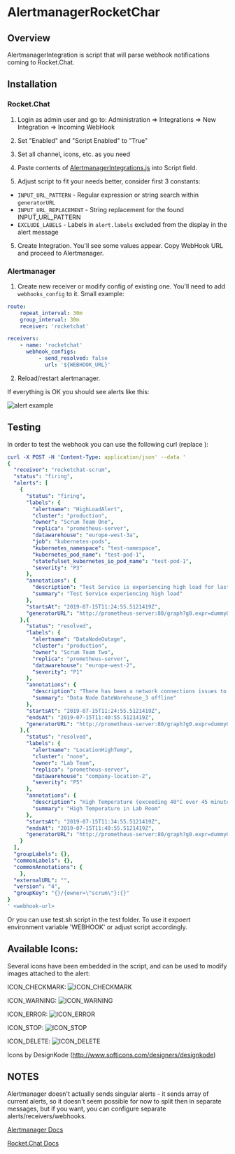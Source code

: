 # AlertmanagerRocketChar

## Overview
AlertmanagerIntegration is script that will parse webhook notifications coming to Rocket.Chat.

## Installation

### Rocket.Chat

1) Login as admin user and go to: Administration => Integrations => New Integration => Incoming WebHook

2) Set "Enabled" and "Script Enabled" to "True"

3) Set all channel, icons, etc. as you need

3) Paste contents of [AlertmanagerIntegrations.js](https://github.com/kiwigrid/AlertmanagerRocketChat/blob/master/AlertmanagerIntegration.js) into Script field.

4) Adjust script to fit your needs better, consider first 3 constants:
* `INPUT_URL_PATTERN` - Regular expression or string search within `generatorURL`
* `INPUT_URL_REPLACEMENT` - String replacement for the found INPUT_URL_PATTERN
* `EXCLUDE_LABELS` - Labels in `alert.labels` excluded from the display in the alert message

5) Create Integration. You'll see some values appear. Copy WebHook URL and proceed to Alertmanager.

### Alertmanager

1) Create new receiver or modify config of existing one. You'll need to add `webhooks_config` to it. Small example:

```yaml
route:
    repeat_interval: 30m
    group_interval: 30m
    receiver: 'rocketchat'

receivers:
    - name: 'rocketchat'
      webhook_configs:
          - send_resolved: false
            url: '${WEBHOOK_URL}'
```

2) Reload/restart alertmanager.

If everything is OK you should see alerts like this:

![alert example](https://i.imgur.com/tSbnoas.png)

## Testing

In order to test the webhook you can use the following curl (replace <webhook-url>):

```yaml
curl -X POST -H 'Content-Type: application/json' --data '
{
  "receiver": "rocketchat-scrum",
  "status": "firing",
  "alerts": [
    {
      "status": "firing",
      "labels": {
        "alertname": "HighLoadAlert",
        "cluster": "production",
        "owner": "Scrum Team One",
        "replica": "prometheus-server",
        "datawarehouse": "europe-west-3a",
        "job": "kubernetes-pods",
        "kubernetes_namespace": "test-namespace",
        "kubernetes_pod_name": "test-pod-1",
        "statefulset_kubernetes_io_pod_name": "test-pod-1",
        "severity": "P3"
      },
      "annotations": {
        "description": "Test Service is experiencing high load for last 10 minutes - CPU load avg. 98%. Memory load avg. 73%. Network load avg. 38%",
        "summary": "Test Service experiencing high load"
      },
      "startsAt": "2019-07-15T11:24:55.5121419Z",
      "generatorURL": "http://prometheus-server:80/graph?g0.expr=dummyQuery&g0.tab=1'"
    },{
      "status": "resolved",
      "labels": {
        "alertname": "DataNodeOutage",
        "cluster": "production",
        "owner": "Scrum Team Two",
        "replica": "prometheus-server",
        "datawarehouse": "europe-west-2",
        "severity": "P1"
      },
      "annotations": {
        "description": "There has been a network connections issues to Data Node DateWarehouse_3. It has been unreachable for last 3 minutes.",
        "summary": "Data Node DateWarehouse_3 offline"
      },
      "startsAt": "2019-07-15T11:24:55.5121419Z",
      "endsAt": "2019-07-15T11:40:55.5121419Z",
      "generatorURL": "http://prometheus-server:80/graph?g0.expr=dummyQuery&g0.tab=1'"
    },{
      "status": "resolved",
      "labels": {
        "alertname": "LocationHighTemp",
        "cluster": "none",
        "owner": "Lab Team",
        "replica": "prometheus-server",
        "datawarehouse": "company-location-2",
        "severity": "P5"
      },
      "annotations": {
        "description": "High Temperature (exceeding 40°C over 45 minutes) reported in location Lab Room",
        "summary": "High Temperature in Lab Room"
      },
      "startsAt": "2019-07-15T11:34:55.5121419Z",
      "endsAt": "2019-07-15T11:40:55.5121419Z",
      "generatorURL": "http://prometheus-server:80/graph?g0.expr=dummyQuery&g0.tab=1'"
    }
  ],
  "groupLabels": {},
  "commonLabels": {},
  "commonAnnotations": {
    },
  "externalURL": "",
  "version": "4",
  "groupKey": "{}/{owner=\"scrum\"}:{}"
}
' <webhook-url>
```

Or you can use test.sh script in the test folder.
To use it expoert environment variable 'WEBHOOK' or adjust script accordingly.

## Available Icons:

Several icons have been embedded in the script, and can be used to modify images attached to the alert:

ICON_CHECKMARK:
![ICON_CHECKMARK](http://files.softicons.com/download/application-icons/free-developer-icons-by-designkode/png/32/checkmark.png)

ICON_WARNING:
![ICON_WARNING](http://files.softicons.com/download/application-icons/free-developer-icons-by-designkode/png/32/warning.png)

ICON_ERROR:
![ICON_ERROR](http://files.softicons.com/download/application-icons/free-developer-icons-by-designkode/png/32/error.png)

ICON_STOP:
![ICON_STOP](http://files.softicons.com/download/application-icons/free-developer-icons-by-designkode/png/32/stop.png)

ICON_DELETE:
![ICON_DELETE](http://files.softicons.com/download/application-icons/free-developer-icons-by-designkode/png/32/delete.png)

Icons by DesignKode (http://www.softicons.com/designers/designkode)

## NOTES

Alertmanager doesn't actually sends singular alerts - it sends array of current alerts, so it doesn't seem possible for now to split then in separate messages, but if you want, you can configure separate alerts/receivers/webhooks.

[Alertmanager Docs](https://prometheus.io/docs/alerting/overview/)

[Rocket.Chat Docs](https://rocket.chat/docs/administrator-guides/integrations/)
